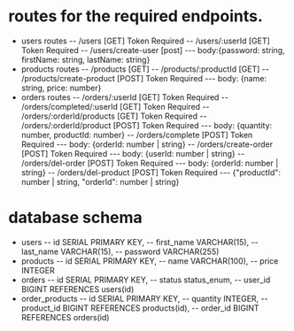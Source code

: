 # routes for the required endpoints.

- users routes
  -- /users [GET] Token Required
  -- /users/:userId [GET] Token Required
  -- /users/create-user [post]
  --- body:{password: string, firstName: string, lastName: string}
- products routes
  -- /products [GET]
  -- /products/:productId [GET]
  -- /products/create-product [POST] Token Required
  --- body: {name: string, price: number}
- orders routes
  -- /orders/:userId [GET] Token Required
  -- /orders/completed/:userId [GET] Token Required
  -- /orders/:orderId/products [GET] Token Required
  -- /orders/:orderId/product [POST] Token Required
  --- body: {quantity: number, productId: number}
  -- /orders/complete [POST] Token Required
  --- body: {orderId: number | string}
  -- /orders/create-order [POST] Token Required
  --- body: {userId: number | string}
  -- /orders/del-order [POST] Token Required
  --- body: {orderId: number | string}
  -- /orders/del-product [POST] Token Required
  --- {"productId": number | string, "orderId": number | string}

# database schema

- users
  -- id SERIAL PRIMARY KEY,
  -- first_name VARCHAR(15),
  -- last_name VARCHAR(15),
  -- password VARCHAR(255)
- products
  -- id SERIAL PRIMARY KEY,
  -- name VARCHAR(100),
  -- price INTEGER
- orders
  -- id SERIAL PRIMARY KEY,
  -- status status_enum,
  -- user_id BIGINT REFERENCES users(id)
- order_products
  -- id SERIAL PRIMARY KEY,
  -- quantity INTEGER,
  -- product_id BIGINT REFERENCES products(id),
  -- order_id BIGINT REFERENCES orders(id)
